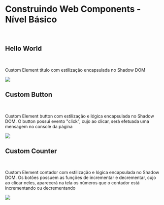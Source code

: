 <h1>Construindo Web Components - Nível Básico</h1> <br>

<h2>Hello World</h2> <br>
<p>Custom Element título com estilização encapsulada no Shadow DOM</p>

<img src="https://github.com/user-attachments/assets/394c0d8f-94f9-4bdc-8e7f-36380e3b9c4f">

<h2>Custom Button</h2> <br>
<p>Custom Element button com estilização e lógica encapsulada no Shadow DOM. O button possui evento "click", cujo ao clicar, será efetuada uma mensagem no console da página</p>

<img src="https://github.com/user-attachments/assets/236b7435-6006-4ef4-b91e-d5cea1863f43">

<h2>Custom Counter</h2> <br>
<p>Custom Element contador com estilização e lógica encapsulada no Shadow DOM. Os botões possuem as funções de incrementar e decrementar, cujo ao clicar neles, aparecerá na tela os números que o contador está incrementando ou decrementando</p>

<img src="https://github.com/user-attachments/assets/8cda2b6d-5e62-47a3-a9b5-0ac8a6ccae1d">
